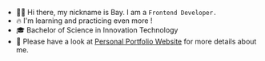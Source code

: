 * 🧑🏻 Hi there, my nickname is Bay. I am a `Frontend Developer.`
* 🔥 I'm learning and practicing even more !
* 🎓 Bachelor of Science in Innovation Technology
* 📄 Please have a look at [Personal Portfolio Website](https://nattagrit-portfolio.netlify.app/) for more details about me.





